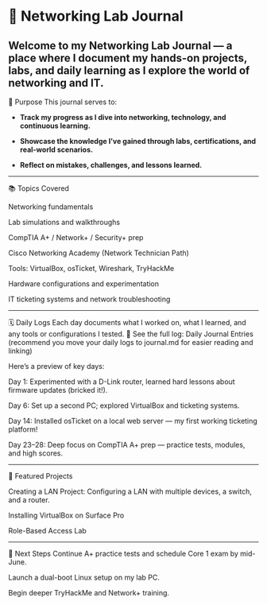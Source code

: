
<h1>🧠 Networking Lab Journal</h1>

Welcome to my Networking Lab Journal — a place where I document my hands-on projects, labs, and daily learning as I explore the world of networking and IT.
--------------------------------------------------------------------------------------------------------------------------------------------------------------------------------
🎯 Purpose
This journal serves to:

 - <b>Track my progress as I dive into networking, technology, and continuous learning.</b>

 - <b>Showcase the knowledge I’ve gained through labs, certifications, and real-world scenarios.</b>

 - <b>Reflect on mistakes, challenges, and lessons learned.</b>
--------------------------------------------------------------------------------------------------------------------------------------------------------------------------------
📚 Topics Covered

Networking fundamentals

Lab simulations and walkthroughs

CompTIA A+ / Network+ / Security+ prep

Cisco Networking Academy (Network Technician Path)

Tools: VirtualBox, osTicket, Wireshark, TryHackMe

Hardware configurations and experimentation

IT ticketing systems and network troubleshooting

--------------------------------------------------------------------------------------------------------------------------------------------------------------------------------
🗓️ Daily Logs
Each day documents what I worked on, what I learned, and any tools or configurations I tested.
🔗 See the full log: Daily Journal Entries (recommend you move your daily logs to journal.md for easier reading and linking)


Here’s a preview of key days:

Day 1: Experimented with a D-Link router, learned hard lessons about firmware updates (bricked it!).

Day 6: Set up a second PC; explored VirtualBox and ticketing systems.

Day 14: Installed osTicket on a local web server — my first working ticketing platform!

Day 23–28: Deep focus on CompTIA A+ prep — practice tests, modules, and high scores.

--------------------------------------------------------------------------------------------------------------------------------------------------------------------------------
🧪 Featured Projects

Creating a LAN Project: Configuring a LAN with multiple devices, a switch, and a router.

Installing VirtualBox on Surface Pro

Role-Based Access Lab

--------------------------------------------------------------------------------------------------------------------------------------------------------------------------------

📅 Next Steps
Continue A+ practice tests and schedule Core 1 exam by mid-June.

Launch a dual-boot Linux setup on my lab PC.

Begin deeper TryHackMe and Network+ training.



